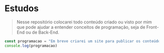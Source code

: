 # Estudos

> Nesse repositório colocarei todo conteúdo criado ou visto por mim que pode ajudar a entender conceitos de programação, seja de Front-End ou de Back-End.

~~~javascript
const programacao = "Em breve criarei um site para publicar os conteúdos estudados, bem como os aprendizados práticos sobre a área!\n Se quiser acompanhar o repositório, dê um star!"
console.log(programacao)
~~~

